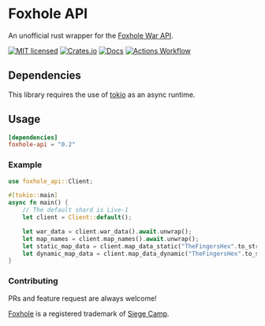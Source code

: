 # Foxhole API

An unofficial rust wrapper for the [Foxhole War API](https://github.com/clapfoot/warapi).

[![MIT licensed][mit-badge]][mit-url]
[![Crates.io][crates-badge]][crates-url]
[![Docs](https://docs.rs/foxhole-api/badge.svg)](https://docs.rs/foxhole-api)
[![Actions Workflow][actions-badge]][actions-url]

[crates-badge]: https://img.shields.io/crates/v/foxhole-api.svg
[crates-url]: https://crates.io/crates/foxhole-api
[mit-badge]: https://img.shields.io/badge/license-MIT-blue.svg
[mit-url]: https://github.com/bahildebrand/foxhole-api/blob/master/LICENSE
[actions-badge]: https://github.com/bahildebrand/foxhole-api/actions/workflows/rust.yml/badge.svg
[actions-url]: https://github.com/bahildebrand/foxhole-api/actions

## Dependencies

This library requires the use of [tokio](https://github.com/tokio-rs/tokio) as an async runtime.

## Usage

```toml
[dependencies]
foxhole-api = "0.2"
```

### Example

```rust
use foxhole_api::Client;

#[tokio::main]
async fn main() {
    // The default shard is Live-1
    let client = Client::default();

    let war_data = client.war_data().await.unwrap();
    let map_names = client.map_names().await.unwrap();
    let static_map_data = client.map_data_static("TheFingersHex".to_string()).await.unwrap();
    let dynamic_map_data = client.map_data_dynamic("TheFingersHex".to_string()).await.unwrap();
}
```

### Contributing

PRs and feature request are always welcome!

[Foxhole](https://www.foxholegame.com/) is a registered trademark of [Siege Camp](https://www.siegecamp.com/).

